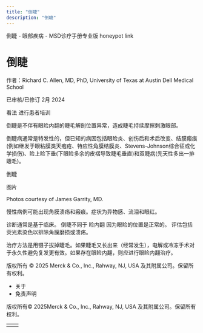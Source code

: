 ```yaml
---
title: "倒睫"
description: "倒睫"
---
```


﻿倒睫 \- 眼部疾病 \- MSD诊疗手册专业版 honeypot link

# 倒睫

作者：Richard C. Allen, MD, PhD, University of Texas at Austin Dell Medical School

已审核/已修订 2月 2024

看法 进行患者培训

倒睫是不伴有眼睑内翻的睫毛解剖位置异常，造成睫毛持续摩擦刺激眼部。

倒睫病通常是特发性的，但已知的病因包括眼睑炎、创伤后和术后改变、结膜瘢痕(例如继发于眼粘膜类天疱疮、特应性角膜结膜炎、Stevens-Johnson综合征或化学损伤)、睑上睑下垂(下眼睑多余的皮褶导致睫毛垂直)和双睫病(先天性多出一排睫毛)。

倒睫



图片

Photos courtesy of James Garrity, MD.

慢性病例可能出现角膜溃疡和瘢痕。症状为异物感、流泪和眼红。

诊断通常是基于临床。 倒睫不同于 睑内翻 因为眼睑的位置是正常的。 评估包括荧光素染色以排除角膜磨损或溃疡。

治疗方法是用镊子拔掉睫毛。如果睫毛又长出来（经常发生），电解或冷冻手术对于永久性避免复发更有效。如果存在眼睑内翻，则应进行眼睑内翻治疗。



版权所有 © 2025
Merck & Co., Inc., Rahway, NJ, USA 及其附属公司。保留所有权利。

- 关于
- 免责声明

版权所有© 2025Merck & Co., Inc., Rahway, NJ, USA 及其附属公司。保留所有权利。

|     |     |
| --- | --- |
|  |  |